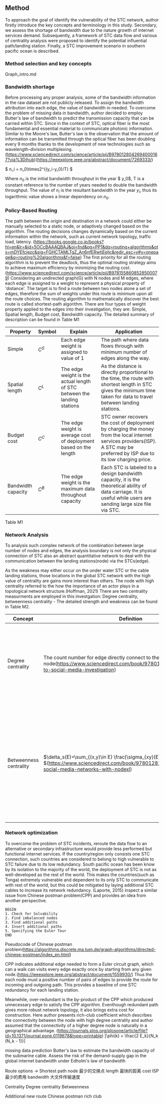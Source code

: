 ## Method
To approach the goal of identify the vulnerability of the STC network, author firstly introduce the key concepts and terminology in this study. Secondary, we assess the shortage of bandwidth due to the nature growth of internet services demand. Subsequently, a framework of STC data flow and various of centrality analysis were proposed to identify the potential influential path/landing station. Finally, a STC improvement scenario in southern pacific ocean is described.

### Method selection and key concepts
Graph_intro.md

### Bandwidth shortage
Before processing any proper analysis, some of the bandwidth information in the raw dataset are not publicly released. To assign the bandwidth attribution into each edge, the value of bandwidth in needed. To overcome the problem of missing data in bandwidth, author decided to employ Butter's law of bandwidth to predict the transmission capacity that can be carried within STC. Since in the context of STC, optical fiber is the most fundamental and essential material to communicate photonic information. Similar to the Moore's law, Butter's law is the observation that the amount of information can be transmitted through the optical fiber has been doubling every 9 months thanks to the development of new technologies such as wavelength-division multiplexing.(https://www.sciencedirect.com/science/article/pii/B9780128042694000167?via%3Dihub)(https://ieeexplore.ieee.org/abstract/document/7269333/)

$ n_i = n_0\times2^{(y_i-y_0)/T} $

Where $n_0$ is the initial bandwidth throughput in the year $ y_0$, T is a constant reference to the number of years needed to double the bandwidth throughput. The value of $n_i$ is the resultant bandwidth in the year $y_i$, thus its logarithmic value shows a linear dependency on $n_0$. 

### Policy-Based Routing

The path between the origin and destination in a network could either be manually selected to a static node, or adaptively changed based on the algorithm. The routing decisions changes dynamically based on the current information within the network, such as current network topology, traffic load, latency. (https://books.google.co.jp/books?hl=en&lr=&id=5OCcBAAAQBAJ&oi=fnd&pg=PP1&dq=routing+algorithms&ots=mDYEfcjezc&sig=FGHCTAMLTgZ_An6nfERwtiEeljc&redir_esc=y#v=onepage&q=routing%20algorithms&f=false) The first priority for all the routing algorithm is to prevent the deadlock, thus the optimal routing strategy aims to achieve maximum efficiency by minimizing the routing cost.(https://www.sciencedirect.com/science/article/pii/B9781558608528500079) Considering an undirected graph(G) with N nodes and M edges, where each edge is assigned to a weight to represent a physical property of 'distance'. The target is to find a route between two nodes alone a set of edges, therefore the sum of weights under this route is minimum upon all the route choices. The routing algorithm to mathematically discover the best route is called shortest-path algorithm. There are four types of weight property applied to the edges into their investigation, they are: Simple, Spatial length, Budget cost, Bandwidth capacity. The detailed summary of description can be found in Table M1

| Property | Symbol | Explain | Application |
|---|---|---|---|
| Simple | $C^S$ | Each edge weight is assigned to value of 1 | The path where data flows through with minimum number of edges along the way. |
| Spatial length | $C^L$ | The edge weight is the actual length of STC between the landing stations | As the distance is directly proportional to the time, the route with shortest length in STC gives the minimum time taken for data to travel between landing stations. |
| Budget cost | $C^C$ | The edge weight is average cost of deployment based on the length | STC owner recovers the cost of deployment by charging the money from the local internet services providers(ISP). A STC may be preferred by ISP due to its low charging price. |
| Bandwidth capacity | $C^B$ | The edge weight is the maximum data throughout capacity | Each STC is labeled to a design bandwidth capacity, it is the theoretical ability of data carriage. It is useful while users are sending large size file via STC. |

Table M1 

### Network Analysis
To analysis such complex network of the combination between large number of nodes and edges, the analysis boundary is not only the physical connection of STC also an abstract quantitative network to deal with the communication between the landing stations(node) via the STCs(edge). 

As the weakness may either occur on the under water STC or the cable landing stations, those locations in the global STC network with the high value of centrality are gains more interest than others. The node with high centrality referred to the how the importance of an actor plays in a topological network structure.(Hoffman, 2021) There are two centrality measurments are employed in this investgation: Degree centrality, betweenness centrality - The detailed strength and weakness can be found in Table M2.

| Concept | Definition | Explain | Application |
|---|---|---|---|
| Degree centrality | The count number for edge directly connect to the node(https://www.sciencedirect.com/book/9780128016565/introduction-to-social-media-investigation) | A node with higher degree of edge acts as the more central node of a network | Degree centrality shows how many nodes can be directly reached by such node, even though this node might be far off on the boundary of this network |
| Betweenness centrality | $\delta_s(E)=\sum_{(x,y)\in E} \frac{\sigma_{xy}(E)}{\sigma_{xy}} $(https://www.sciencedirect.com/book/9780128177563/analyzing-social-media-networks-with-nodexl) | The node plays as a hot spot role in many shortest paths | If all the information must pass through a node before reaching the destination, this node is the most important as the success of the communication is depend on it. But betweenness centrality is compute intensive large scale network |

### Network optimization

To overcome the problem of STC incidents, reroute the data flow to an alternative or secondary infrastructure would provide less performed but functional internet services. If the country/region only consists one STC connection, such countries are considered to belong to high vulnerable to STC failure due to its low redundancy. South pacific ocean has been know by its isolation to the majority of the world, the deployment of STC is not as well-developed as the rest of the world. This makes the countries(such as Tonga) extremely vulnerable and dependent to its only STC to communicate with rest of the world, but this could be mitigated by laying additional STC cables to increase its network redundancy. (Laporte, 2015) inspect a similar issue from Chinese postman problem(CPP) and provides an idea from another perspective. 

```
BEGIN
1. Check for Solvability
2. Find imbalanced nodes
3. Find additional paths
4. Insert additional paths
5. Specifying the Euler Tour
END
```
Pseudocode of Chinese postman problem(https://algorithms.discrete.ma.tum.de/graph-algorithms/directed-chinese-postman/index_en.html)

CPP indicates additional edge needed to form a Euler circuit graph, which can a walk can visits every edge exactly once by starting from any given node.(https://ieeexplore.ieee.org/abstract/document/1559930/) Thus the each node must a positive number of pairs of edges to provide the route for incoming and outgoing path. This provides a baseline of one STC redundancy for each landing station.

Meanwhile, over-redundant is the by-product of the CPP which produced unnecessary edge to satisfy the CPP algorithm. Eventhough redundant path gives more robust network topology, it also brings extra cost for construction. Here author presents rich-club coefficient which describes the connectivity between the node with high degree centrality and author assumed that the connectivity of a higher degree node is naturally in a geographical advantage. (https://journals.plos.org/plosone/article/file?id=10.1371/journal.pone.0119678&type=printable)
\[\phi(k) = \frac{2 E_k}{N_k (N_k - 1)}\]










missing data prediction 
    Butter's law to estimate the bandwidth capacity of the submarine cable. 
    Assess the risk of the demand-supply gap in the global internet bandwidth under Edholm's law of bandwidth

Route options -> Shortest path
    node
        最少的交换点
    length
        最快的距离
    cost
        ISP最少的费用
    bandwidth
        大文件传输速度


Centrality
    Degree centrality
    Betweenness

Additional new route
    Chinese postman
    rich club